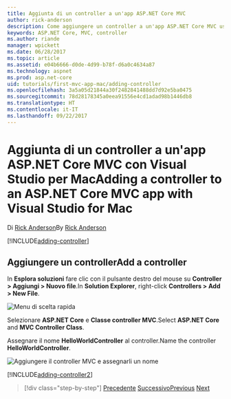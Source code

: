 ```yaml
---
title: Aggiunta di un controller a un'app ASP.NET Core MVC
author: rick-anderson
description: Come aggiungere un controller a un'app ASP.NET Core MVC usando Visual Studio per Mac
keywords: ASP.NET Core, MVC, controller
ms.author: riande
manager: wpickett
ms.date: 06/28/2017
ms.topic: article
ms.assetid: e04b6666-d0de-4d99-b78f-d6a0c4634a87
ms.technology: aspnet
ms.prod: asp.net-core
uid: tutorials/first-mvc-app-mac/adding-controller
ms.openlocfilehash: 3a5a05d21844a30f2482841488dd7d92e5ba0475
ms.sourcegitcommit: 78d28178345a0eea91556e4cd1adad98b1446db8
ms.translationtype: HT
ms.contentlocale: it-IT
ms.lasthandoff: 09/22/2017
---
```

# <a name="adding-a-controller-to-an-aspnet-core-mvc-app-with-visual-studio-for-mac"></a><span data-ttu-id="c001c-104">Aggiunta di un controller a un'app ASP.NET Core MVC con Visual Studio per Mac</span><span class="sxs-lookup"><span data-stu-id="c001c-104">Adding a controller to an ASP.NET Core MVC app with Visual Studio for Mac</span></span>

<span data-ttu-id="c001c-105">Di [Rick Anderson](https://twitter.com/RickAndMSFT)</span><span class="sxs-lookup"><span data-stu-id="c001c-105">By [Rick Anderson](https://twitter.com/RickAndMSFT)</span></span>

[!INCLUDE[adding-controller](../../includes/mvc-intro/adding-controller1.md)]

## <a name="add-a-controller"></a><span data-ttu-id="c001c-106">Aggiungere un controller</span><span class="sxs-lookup"><span data-stu-id="c001c-106">Add a controller</span></span> 

<span data-ttu-id="c001c-107">In **Esplora soluzioni** fare clic con il pulsante destro del mouse su **Controller > Aggiungi > Nuovo file**.</span><span class="sxs-lookup"><span data-stu-id="c001c-107">In **Solution Explorer**, right-click **Controllers > Add > New File**.</span></span>

![Menu di scelta rapida](adding-controller/_static/add_controller.png)

<span data-ttu-id="c001c-109">Selezionare **ASP.NET Core** e **Classe controller MVC**.</span><span class="sxs-lookup"><span data-stu-id="c001c-109">Select **ASP.NET Core** and **MVC Controller Class**.</span></span>

<span data-ttu-id="c001c-110">Assegnare il nome **HelloWorldController** al controller.</span><span class="sxs-lookup"><span data-stu-id="c001c-110">Name the controller **HelloWorldController**.</span></span>

![Aggiungere il controller MVC e assegnarli un nome](adding-controller/_static/ac.png)

[!INCLUDE[adding-controller2](../../includes/mvc-intro/adding-controller2.md)]

>[!div class="step-by-step"]
<span data-ttu-id="c001c-112">[Precedente](../first-mvc-app/start-mvc.md)
[Successivo](adding-view.md)</span><span class="sxs-lookup"><span data-stu-id="c001c-112">[Previous](../first-mvc-app/start-mvc.md)
[Next](adding-view.md)</span></span>
